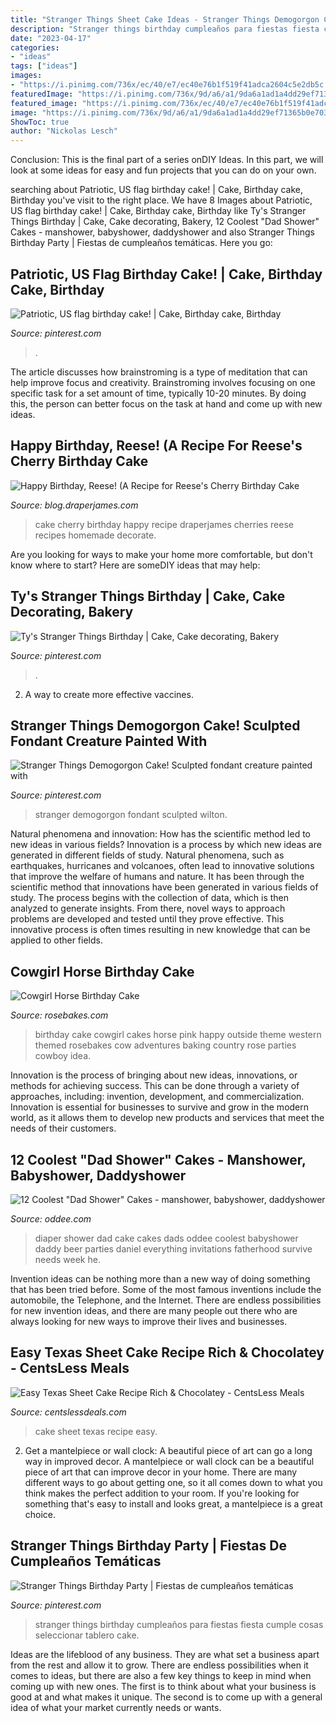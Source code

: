 ```yaml
---
title: "Stranger Things Sheet Cake Ideas - Stranger Things Demogorgon Cake! Sculpted Fondant Creature Painted With"
description: "Stranger things birthday cumpleaños para fiestas fiesta cumple cosas seleccionar tablero cake"
date: "2023-04-17"
categories:
- "ideas"
tags: ["ideas"]
images:
- "https://i.pinimg.com/736x/ec/40/e7/ec40e76b1f519f41adca2604c5e2db5c.jpg"
featuredImage: "https://i.pinimg.com/736x/9d/a6/a1/9da6a1ad1a4dd29ef71365b0e703d233.jpg"
featured_image: "https://i.pinimg.com/736x/ec/40/e7/ec40e76b1f519f41adca2604c5e2db5c.jpg"
image: "https://i.pinimg.com/736x/9d/a6/a1/9da6a1ad1a4dd29ef71365b0e703d233.jpg"
ShowToc: true
author: "Nickolas Lesch"
---
```



Conclusion:
This is the final part of a series onDIY Ideas. In this part, we will look at some ideas for easy and fun projects that you can do on your own.

	

		
searching about Patriotic, US flag birthday cake! | Cake, Birthday cake, Birthday you've visit to the right place. We have 8 Images about Patriotic, US flag birthday cake! | Cake, Birthday cake, Birthday like Ty&#039;s Stranger Things Birthday | Cake, Cake decorating, Bakery, 12 Coolest &quot;Dad Shower&quot; Cakes - manshower, babyshower, daddyshower and also Stranger Things Birthday Party | Fiestas de cumpleaños temáticas. Here you go:
		
    
## Patriotic, US Flag Birthday Cake! | Cake, Birthday Cake, Birthday

<img loading=lazy src="https://i.pinimg.com/736x/64/03/68/6403686cf4b624a263819d76fbbf42f7--us-flags-birthday-cakes.jpg" onerror="this.onerror=null;this.src='https://tse4.mm.bing.net/th?id=OIP.GB4M_tjmCrZ3ISeHXUDJvgHaJ7&amp;pid=15.1';" alt="Patriotic, US flag birthday cake! | Cake, Birthday cake, Birthday">

_Source: pinterest.com_

>. 

	

The article discusses how brainstroming is a type of meditation that can help improve focus and creativity. Brainstroming involves focusing on one specific task for a set amount of time, typically 10-20 minutes. By doing this, the person can better focus on the task at hand and come up with new ideas.

    
## Happy Birthday, Reese! (A Recipe For Reese&#039;s Cherry Birthday Cake

<img loading=lazy src="http://blog.draperjames.com/wp-content/uploads/2017/03/cherry-birthday-cake-02-683x1024.jpg" onerror="this.onerror=null;this.src='https://tse3.mm.bing.net/th?id=OIP.1AeV_IvskkeD6vhlK1qd4AHaLG&amp;pid=15.1';" alt="Happy Birthday, Reese! (A Recipe for Reese&#039;s Cherry Birthday Cake">

_Source: blog.draperjames.com_

>cake cherry birthday happy recipe draperjames cherries reese recipes homemade decorate. 

	

Are you looking for ways to make your home more comfortable, but don't know where to start? Here are someDIY ideas that may help: 

    
## Ty&#039;s Stranger Things Birthday | Cake, Cake Decorating, Bakery

<img loading=lazy src="https://i.pinimg.com/736x/ec/40/e7/ec40e76b1f519f41adca2604c5e2db5c.jpg" onerror="this.onerror=null;this.src='https://tse3.mm.bing.net/th?id=OIP.Z7oLRahpQQeGhmyYgivPugHaJ3&amp;pid=15.1';" alt="Ty&#039;s Stranger Things Birthday | Cake, Cake decorating, Bakery">

_Source: pinterest.com_

>. 

	

2. A way to create more effective vaccines.

    
## Stranger Things Demogorgon Cake! Sculpted Fondant Creature Painted With

<img loading=lazy src="https://i.pinimg.com/736x/3f/3a/38/3f3a38f7c4adf4c57b2ecbd4a76e1f57.jpg" onerror="this.onerror=null;this.src='https://tse4.mm.bing.net/th?id=OIP.jc5UbnkeNhTlanYGKyhZogHaJz&amp;pid=15.1';" alt="Stranger Things Demogorgon Cake! Sculpted fondant creature painted with">

_Source: pinterest.com_

>stranger demogorgon fondant sculpted wilton. 

	

Natural phenomena and innovation: How has the scientific method led to new ideas in various fields?
Innovation is a process by which new ideas are generated in different fields of study. Natural phenomena, such as earthquakes, hurricanes and volcanoes, often lead to innovative solutions that improve the welfare of humans and nature. It has been through the scientific method that innovations have been generated in various fields of study. The process begins with the collection of data, which is then analyzed to generate insights. From there, novel ways to approach problems are developed and tested until they prove effective. This innovative process is often times resulting in new knowledge that can be applied to other fields.

    
## Cowgirl Horse Birthday Cake

<img loading=lazy src="https://rosebakes.com/wp-content/uploads/2010/10/Pink-Horse-Cowgirl-Cake-Outside.jpg" onerror="this.onerror=null;this.src='https://tse2.mm.bing.net/th?id=OIP.di_PfdFta_Redp_2PDaM7QHaJ4&amp;pid=15.1';" alt="Cowgirl Horse Birthday Cake">

_Source: rosebakes.com_

>birthday cake cowgirl cakes horse pink happy outside theme western themed rosebakes cow adventures baking country rose parties cowboy idea. 

	

Innovation is the process of bringing about new ideas, innovations, or methods for achieving success. This can be done through a variety of approaches, including: invention, development, and commercialization. Innovation is essential for businesses to survive and grow in the modern world, as it allows them to develop new products and services that meet the needs of their customers.

    
## 12 Coolest &quot;Dad Shower&quot; Cakes - Manshower, Babyshower, Daddyshower

<img loading=lazy src="https://www.oddee.com/wp-content/uploads/_media/imgs/articles2/a99636_dadshower_2.jpg" onerror="this.onerror=null;this.src='https://tse4.mm.bing.net/th?id=OIP.Z-9BHdOOHMskEEQ82LXoSQHaJ4&amp;pid=15.1';" alt="12 Coolest &quot;Dad Shower&quot; Cakes - manshower, babyshower, daddyshower">

_Source: oddee.com_

>diaper shower dad cake cakes dads oddee coolest babyshower daddy beer parties daniel everything invitations fatherhood survive needs week he. 

	

Invention ideas can be nothing more than a new way of doing something that has been tried before. Some of the most famous inventions include the automobile, the Telephone, and the Internet. There are endless possibilities for new invention ideas, and there are many people out there who are always looking for new ways to improve their lives and businesses.

    
## Easy Texas Sheet Cake Recipe Rich &amp; Chocolatey - CentsLess Meals

<img loading=lazy src="https://centslessdeals.com/wp-content/uploads/2018/03/CentsTexas-Sheet-Cake-2.jpg" onerror="this.onerror=null;this.src='https://tse1.mm.bing.net/th?id=OIP.7o3Q1nCnN8W21EdZxGaycgHaJh&amp;pid=15.1';" alt="Easy Texas Sheet Cake Recipe Rich &amp; Chocolatey - CentsLess Meals">

_Source: centslessdeals.com_

>cake sheet texas recipe easy. 

	

2. Get a mantelpiece or wall clock: A beautiful piece of art can go a long way in improved decor.
A mantelpiece or wall clock can be a beautiful piece of art that can improve decor in your home. There are many different ways to go about getting one, so it all comes down to what you think makes the perfect addition to your room. If you're looking for something that's easy to install and looks great, a mantelpiece is a great choice.

    
## Stranger Things Birthday Party | Fiestas De Cumpleaños Temáticas

<img loading=lazy src="https://i.pinimg.com/736x/9d/a6/a1/9da6a1ad1a4dd29ef71365b0e703d233.jpg" onerror="this.onerror=null;this.src='https://tse3.mm.bing.net/th?id=OIP.X01PCGttkhLYV9SQ_cbkOgHaNJ&amp;pid=15.1';" alt="Stranger Things Birthday Party | Fiestas de cumpleaños temáticas">

_Source: pinterest.com_

>stranger things birthday cumpleaños para fiestas fiesta cumple cosas seleccionar tablero cake. 

	

Ideas are the lifeblood of any business. They are what set a business apart from the rest and allow it to grow. There are endless possibilities when it comes to ideas, but there are also a few key things to keep in mind when coming up with new ones. The first is to think about what your business is good at and what makes it unique. The second is to come up with a general idea of what your market currently needs or wants.

